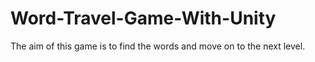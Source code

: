 # Word-Travel-Game-With-Unity
 The aim of this game is to find the words and move on to the next level.
